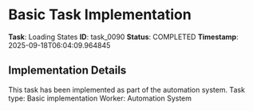 # Basic Task Implementation

**Task**: Loading States
**ID**: task_0090
**Status**: COMPLETED
**Timestamp**: 2025-09-18T06:04:09.964845

## Implementation Details

This task has been implemented as part of the automation system.
Task type: Basic implementation
Worker: Automation System
